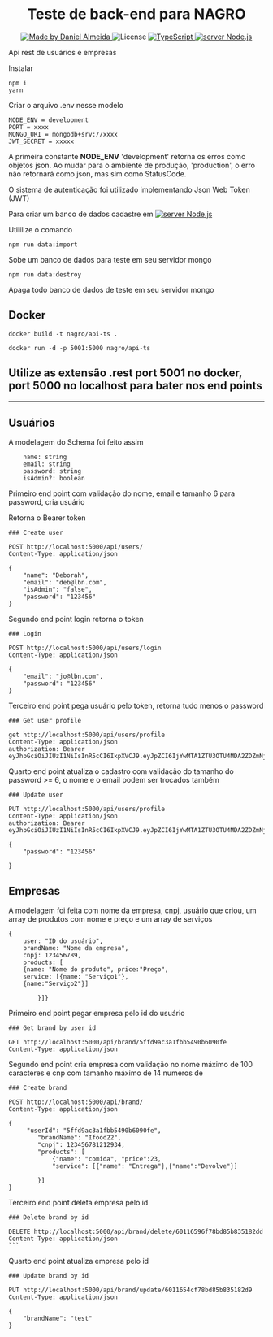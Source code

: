 <h1 align="center">
    Teste de back-end para NAGRO
</h1>

<p align="center">
  <a href="https://www.linkedin.com/in/daniel-viana-almeida/">
    <img 
        alt="Made by Daniel Almeida" 
        src="https://img.shields.io/badge/MADE%20BY-Daniel%20Almeida-%230077b5?style=flat-square&logo=linkedin">
  </a>

  <img alt="License" src="https://img.shields.io/badge/license-MIT-%20brightgreen?style=flat-square&logo=">

  <a href="https://www.typescript.com/">
    <img 
        alt="TypeScript" 
        src="https://img.shields.io/badge/STACK-TypeScript-%230077b5?style=flat-square&logo=TypeScript">
  </a>
  <a href="">
    <img 
        alt="server Node.js" 
        src="https://img.shields.io/badge/Server-Node.js-%23339933?style=flat-square&logo=node.js">
  </a>
  
</p>

Api rest de usuários e empresas

Instalar

```
npm i
yarn
```

Criar o arquivo .env nesse modelo

```
NODE_ENV = development
PORT = xxxx
MONGO_URI = mongodb+srv://xxxx
JWT_SECRET = xxxxx
```

A primeira constante **NODE_ENV** 'development' retorna os erros como objetos json.
Ao mudar para o ambiente de produção, 'production', o erro não retornará como json, mas sim como StatusCode.

O sistema de autenticação foi utilizado implementando Json Web Token (JWT)

Para criar um banco de dados cadastre em <a href="https://cloud.google.com/mongodb">
<img 
        alt="server Node.js" 
        src="https://img.shields.io/badge/WebPage-MongoDB-%23339933?style=flat-square&logo=mongodb">
</a>

Utililize o comando

```
npm run data:import
```

Sobe um banco de dados para teste em seu servidor mongo

```
npm run data:destroy
```

Apaga todo banco de dados de teste em seu servidor mongo

## Docker

```
docker build -t nagro/api-ts .

docker run -d -p 5001:5000 nagro/api-ts
```

## Utilize as extensão .rest port 5001 no docker, port 5000 no localhost para bater nos end points

---

## Usuários

A modelagem do Schema foi feito assim

```
    name: string
    email: string
    password: string
    isAdmin?: boolean
```

Primeiro end point com validação do nome, email e tamanho 6 para password, cria usuário

Retorna o Bearer token

```
### Create user

POST http://localhost:5000/api/users/
Content-Type: application/json

{
	"name": "Deborah",
	"email": "deb@lbn.com",
	"isAdmin": "false",
	"password": "123456"
}
```

Segundo end point login retorna o token

```
### Login

POST http://localhost:5000/api/users/login
Content-Type: application/json

{
	"email": "jo@lbn.com",
	"password": "123456"
}
```

Terceiro end point pega usuário pelo token, retorna tudo menos o password

```
### Get user profile

get http://localhost:5000/api/users/profile
Content-Type: application/json
authorization: Bearer eyJhbGciOiJIUzI1NiIsInR5cCI6IkpXVCJ9.eyJpZCI6IjYwMTA1ZTU3OTU4MDA2ZDZmNjA4YzY2OSIsImlhdCI6MTYxMTY5MzM3NCwiZXhwIjoxNjE0Mjg1Mzc0fQ.9YR_mWWc7SGNOLpYS1tndPh5GXI8oo7WiciehCHXPzA
```

Quarto end point atualiza o cadastro com validação do tamanho do password >= 6, o nome e o email podem ser trocados também

```
### Update user

PUT http://localhost:5000/api/users/profile
Content-Type: application/json
authorization: Bearer eyJhbGciOiJIUzI1NiIsInR5cCI6IkpXVCJ9.eyJpZCI6IjYwMTA1ZTU3OTU4MDA2ZDZmNjA4YzY2OSIsImlhdCI6MTYxMTY5MzM3NCwiZXhwIjoxNjE0Mjg1Mzc0fQ.9YR_mWWc7SGNOLpYS1tndPh5GXI8oo7WiciehCHXPzA

{
	"password": "123456"

}
```

## Empresas

A modelagem foi feita com nome da empresa, cnpj, usuário que criou, um array de produtos com nome e preço e um array de serviços

```
{
    user: "ID do usuário",
    brandName: "Nome da empresa",
    cnpj: 123456789,
    products: [
    {name: "Nome do produto", price:"Preço",
    service: [{name: "Serviço1"},
    {name:"Serviço2"}]

        }]}

```

Primeiro end point pegar empresa pelo id do usuário

```
### Get brand by user id

GET http://localhost:5000/api/brand/5ffd9ac3a1fbb5490b6090fe
Content-Type: application/json
```

Segundo end point cria empresa com validação no nome máximo de 100 caracteres e cnp com tamanho máximo de 14 numeros de

```
### Create brand

POST http://localhost:5000/api/brand/
Content-Type: application/json

{
	 "userId": "5ffd9ac3a1fbb5490b6090fe",
        "brandName": "Ifood22",
        "cnpj": 123456781212934,
        "products": [
            {"name": "comida", "price":23,
            "service": [{"name": "Entrega"},{"name":"Devolve"}]

        }]
}

```

Terceiro end point deleta empresa pelo id

````
### Delete brand by id

DELETE http://localhost:5000/api/brand/delete/60116596f78bd85b835182dd
Content-Type: application/json
```
````

Quarto end point atualiza empresa pelo id

```
### Update brand by id

PUT http://localhost:5000/api/brand/update/6011654cf78bd85b835182d9
Content-Type: application/json

{
	"brandName": "test"
}

```
